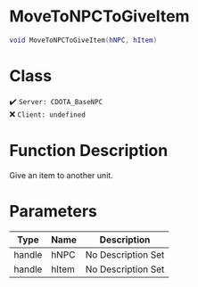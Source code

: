 # MoveToNPCToGiveItem
```lua
void MoveToNPCToGiveItem(hNPC, hItem)
```
# Class
✔️ `Server: CDOTA_BaseNPC`  
❌ `Client: undefined`  

# Function Description
Give an item to another unit.
# Parameters
Type|Name|Description
--|--|--
handle|hNPC|No Description Set
handle|hItem|No Description Set
